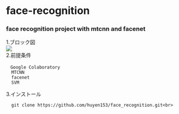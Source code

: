 # face-recognition
<p><h3>face recognition project with mtcnn and facenet</h3></p>
 1.ブロック図<br>
  <img src="https://user-images.githubusercontent.com/93967898/163299441-a1752bde-9b75-4d4a-9731-bfead34e4d59.png"><br>
  2.前提条件<br>
  
    　Google Colaboratory
      MTCNN
      facenet
      SVM
3.インストール<br>

      git clone https://github.com/huyen153/face_recognition.git<br>
  
